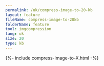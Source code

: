 ```yaml
---
permalink: /uk/compress-image-to-20-kb
layout: feature
fileName: compress-image-to-20kb
folderName: feature
tool: imgcompression
lang: uk
size: 20
type: kb
---
```


{%- include compress-image-to-X.html -%}
